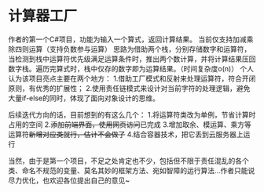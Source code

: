 # 计算器工厂
作者的第一个C#项目，功能为输入一个算式，返回计算结果。
当前仅支持加减乘除四则运算（支持负数参与运算）
思路为借助两个栈，分别存储数字和运算符，当检测到栈中运算符优先级满足运算条件时，推出两个数计算，并将计算结果压回数字栈。遍历完算式时，栈中仅存的数字即为运算结果。（时间复杂度o(n)）
个人认为该项目亮点主要在两个地方：
1.借助工厂模式和反射来处理运算符，符合开闭原则，有优秀的扩展性；
2.使用责任链模式来设计对当前字符的处理逻辑，避免大量if-else的同时，体现了面向对象设计的思维。

后续迭代方向的话，目前想到的有这么几个：
1.将运算符类改为单例，节省计算时占用的空间
2.~~添加前端界面，使用网页访问~~已完成
3.增加取余、模运算、乘方等运算符~~新增对应类就行，估计不会做了~~
4.结合容器技术，把它丢到云服务器上运行

当然，由于是第一个项目，不足之处肯定也不少，包括但不限于责任混乱的各个类、命名不规范的变量、莫名其妙的框架方法、宛如智障的运行算法...作者只能说尽力优化，也欢迎各位提出自己的意见~
